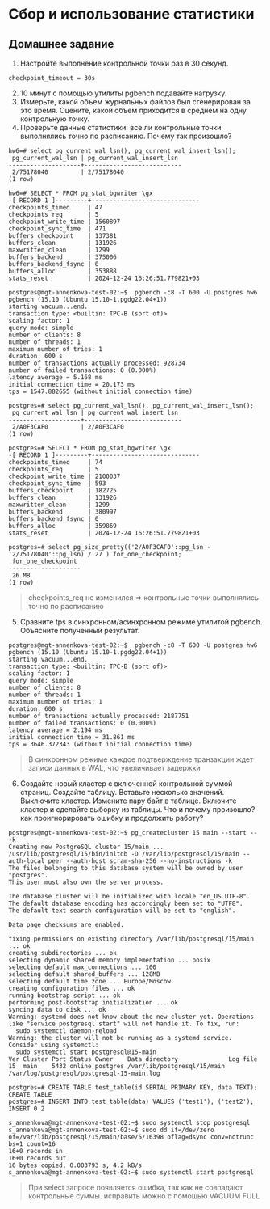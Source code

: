 # Сбор и использование статистики
## Домашнее задание
1. Настройте выполнение контрольной точки раз в 30 секунд.
```
checkpoint_timeout = 30s     
```
2. 10 минут c помощью утилиты pgbench подавайте нагрузку.
3. Измерьте, какой объем журнальных файлов был сгенерирован за это время. Оцените, какой объем приходится в среднем на одну контрольную точку.
4. Проверьте данные статистики: все ли контрольные точки выполнялись точно по расписанию. Почему так произошло?
```
hw6=# select pg_current_wal_lsn(), pg_current_wal_insert_lsn();
 pg_current_wal_lsn | pg_current_wal_insert_lsn
--------------------+---------------------------
 2/75178040         | 2/75178040
(1 row)

hw6=# SELECT * FROM pg_stat_bgwriter \gx
-[ RECORD 1 ]---------+------------------------------
checkpoints_timed     | 47
checkpoints_req       | 5
checkpoint_write_time | 1560897
checkpoint_sync_time  | 471
buffers_checkpoint    | 137381
buffers_clean         | 131926
maxwritten_clean      | 1299
buffers_backend       | 375006
buffers_backend_fsync | 0
buffers_alloc         | 353888
stats_reset           | 2024-12-24 16:26:51.779821+03
```
```
postgres@mgt-annenkova-test-02:~$  pgbench -c8 -T 600 -U postgres hw6
pgbench (15.10 (Ubuntu 15.10-1.pgdg22.04+1))
starting vacuum...end.
transaction type: <builtin: TPC-B (sort of)>
scaling factor: 1
query mode: simple
number of clients: 8
number of threads: 1
maximum number of tries: 1
duration: 600 s
number of transactions actually processed: 928734
number of failed transactions: 0 (0.000%)
latency average = 5.168 ms
initial connection time = 20.173 ms
tps = 1547.882655 (without initial connection time)
```
```
postgres=# select pg_current_wal_lsn(), pg_current_wal_insert_lsn();
 pg_current_wal_lsn | pg_current_wal_insert_lsn
--------------------+---------------------------
 2/A0F3CAF0         | 2/A0F3CAF0
(1 row)

postgres=# SELECT * FROM pg_stat_bgwriter \gx
-[ RECORD 1 ]---------+------------------------------
checkpoints_timed     | 74
checkpoints_req       | 5
checkpoint_write_time | 2100037
checkpoint_sync_time  | 593
buffers_checkpoint    | 182725
buffers_clean         | 131926
maxwritten_clean      | 1299
buffers_backend       | 380997
buffers_backend_fsync | 0
buffers_alloc         | 359869
stats_reset           | 2024-12-24 16:26:51.779821+03

postgres=# select pg_size_pretty(('2/A0F3CAF0'::pg_lsn - '2/75178040'::pg_lsn) / 27 ) for_one_checkpoint;
 for_one_checkpoint
--------------------
 26 MB
(1 row)
```
> checkpoints_req не изменился => контрольные точки выполнялись точно по расписанию
5. Сравните tps в синхронном/асинхронном режиме утилитой pgbench. Объясните полученный результат.
```
postgres@mgt-annenkova-test-02:~$  pgbench -c8 -T 600 -U postgres hw6
pgbench (15.10 (Ubuntu 15.10-1.pgdg22.04+1))
starting vacuum...end.
transaction type: <builtin: TPC-B (sort of)>
scaling factor: 1
query mode: simple
number of clients: 8
number of threads: 1
maximum number of tries: 1
duration: 600 s
number of transactions actually processed: 2187751
number of failed transactions: 0 (0.000%)
latency average = 2.194 ms
initial connection time = 31.861 ms
tps = 3646.372343 (without initial connection time)
```
> В синхронном режиме каждое подтверждение транзакции ждет записи данных в WAL, что увеличивает задержки
6. Создайте новый кластер с включенной контрольной суммой страниц. Создайте таблицу. Вставьте несколько значений. Выключите кластер. Измените пару байт в таблице. Включите кластер и сделайте выборку из таблицы. Что и почему произошло? как проигнорировать ошибку и продолжить работу?
```
postgres@mgt-annenkova-test-02:~$ pg_createcluster 15 main --start -- -k
Creating new PostgreSQL cluster 15/main ...
/usr/lib/postgresql/15/bin/initdb -D /var/lib/postgresql/15/main --auth-local peer --auth-host scram-sha-256 --no-instructions -k
The files belonging to this database system will be owned by user "postgres".
This user must also own the server process.

The database cluster will be initialized with locale "en_US.UTF-8".
The default database encoding has accordingly been set to "UTF8".
The default text search configuration will be set to "english".

Data page checksums are enabled.

fixing permissions on existing directory /var/lib/postgresql/15/main ... ok
creating subdirectories ... ok
selecting dynamic shared memory implementation ... posix
selecting default max_connections ... 100
selecting default shared_buffers ... 128MB
selecting default time zone ... Europe/Moscow
creating configuration files ... ok
running bootstrap script ... ok
performing post-bootstrap initialization ... ok
syncing data to disk ... ok
Warning: systemd does not know about the new cluster yet. Operations like "service postgresql start" will not handle it. To fix, run:
  sudo systemctl daemon-reload
Warning: the cluster will not be running as a systemd service. Consider using systemctl:
  sudo systemctl start postgresql@15-main
Ver Cluster Port Status Owner    Data directory              Log file
15  main    5432 online postgres /var/lib/postgresql/15/main /var/log/postgresql/postgresql-15-main.log
```
```
postgres=# CREATE TABLE test_table(id SERIAL PRIMARY KEY, data TEXT);
CREATE TABLE
postgres=# INSERT INTO test_table(data) VALUES ('test1'), ('test2');
INSERT 0 2
```
```
s_annenkova@mgt-annenkova-test-02:~$ sudo systemctl stop postgresql             s_annenkova@mgt-annenkova-test-02:~$ sudo dd if=/dev/zero of=/var/lib/postgresql/15/main/base/5/16398 oflag=dsync conv=notrunc bs=1 count=16
16+0 records in
16+0 records out
16 bytes copied, 0.003793 s, 4.2 kB/s
s_annenkova@mgt-annenkova-test-02:~$ sudo systemctl start postgresql    
```
> При select запросе появляется ошибка, так как не совпадают контрольные суммы. исправить можно с помощью VACUUM FULL
